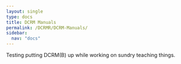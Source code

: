 ```yaml
---
layout: single
type: docs
title: DCRM Manuals
permalink: /DCRMR/DCRM-Manuals/
sidebar:
  nav: "docs"
---
```


Testing putting DCRM(B) up while working on sundry teaching things.